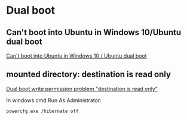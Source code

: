 # Dual boot

## Can't boot into Ubuntu in Windows 10/Ubuntu dual boot
[Can't boot into Ubuntu in Windows 10 / Ubuntu dual boot](https://askubuntu.com/questions/708247/cant-boot-into-ubuntu-in-windows-10-ubuntu-dual-boot)

## mounted directory: destination is read only
[Dual boot write permission problem "destination is read only"](https://askubuntu.com/questions/1079195/dual-boot-write-permission-problem-destination-is-read-only)

In windows cmd Run As Administrator:
```sh
powercfg.exe /hibernate off
```
